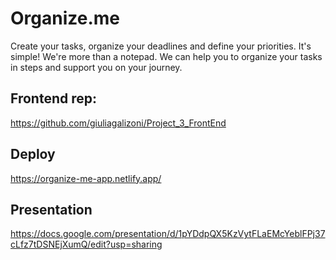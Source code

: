 # Organize.me

Create your tasks, organize your deadlines and define your priorities. It's simple!
We're more than a notepad. We can help you to organize your tasks in steps and support you on your journey.

## Frontend rep:
https://github.com/giuliagalizoni/Project_3_FrontEnd

## Deploy
https://organize-me-app.netlify.app/

## Presentation
https://docs.google.com/presentation/d/1pYDdpQX5KzVytFLaEMcYeblFPj37cLfz7tDSNEjXumQ/edit?usp=sharing
